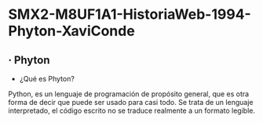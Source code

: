 # SMX2-M8UF1A1-HistoriaWeb-1994-Phyton-XaviConde

## · Phyton
- ¿Qué es Phyton?

Python, es un lenguaje de programación de propósito general, que es otra forma de decir que puede ser usado para casi todo. Se trata de un lenguaje interpretado, el código escrito no se traduce realmente a un formato legible.

